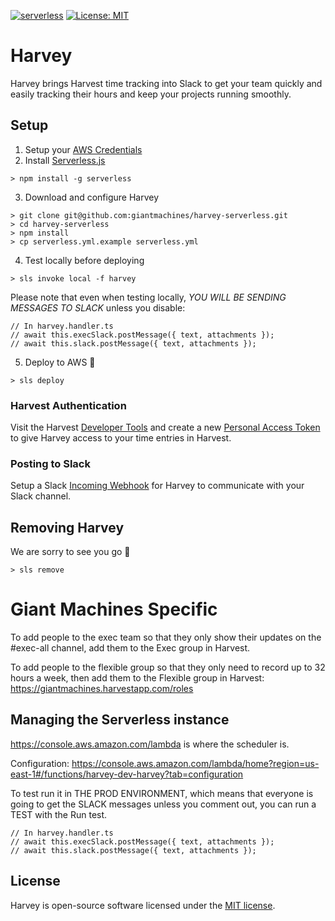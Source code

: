 [![serverless](http://public.serverless.com/badges/v3.svg)](http://www.serverless.com)
[![License: MIT](https://img.shields.io/badge/License-MIT-yellow.svg)](https://opensource.org/licenses/MIT)

# Harvey

Harvey brings Harvest time tracking into Slack to get your team quickly and easily tracking their hours and keep your projects running smoothly.

## Setup

1. Setup your [AWS Credentials](https://github.com/serverless/serverless/blob/master/docs/providers/aws/guide/credentials.md)
2. Install [Serverless.js](https://serverless.com)

```
> npm install -g serverless
```

3. Download and configure Harvey

```
> git clone git@github.com:giantmachines/harvey-serverless.git
> cd harvey-serverless
> npm install
> cp serverless.yml.example serverless.yml
```

4. Test locally before deploying

```
> sls invoke local -f harvey
```

Please note that even when testing locally, _YOU WILL BE SENDING MESSAGES TO SLACK_ unless you disable:

```
// In harvey.handler.ts
// await this.execSlack.postMessage({ text, attachments });
// await this.slack.postMessage({ text, attachments });
```

5. Deploy to AWS 🎉

```
> sls deploy
```

### Harvest Authentication

Visit the Harvest [Developer Tools](https://id.getharvest.com/developers) and create a new [Personal Access Token](https://help.getharvest.com/api-v2/authentication-api/authentication/authentication/#personal-access-tokens) to give Harvey access to your time entries in Harvest.

### Posting to Slack

Setup a Slack [Incoming Webhook](https://api.slack.com/incoming-webhooks) for Harvey to communicate with your Slack channel.

## Removing Harvey

We are sorry to see you go 👋

```
> sls remove
```

# Giant Machines Specific

To add people to the exec team so that they only show their updates on the #exec-all channel, add them to the Exec group in Harvest.

To add people to the flexible group so that they only need to record up to 32 hours a week, then add them to the Flexible group in Harvest: https://giantmachines.harvestapp.com/roles

## Managing the Serverless instance

https://console.aws.amazon.com/lambda is where the scheduler is.

Configuration: https://console.aws.amazon.com/lambda/home?region=us-east-1#/functions/harvey-dev-harvey?tab=configuration

To test run it in THE PROD ENVIRONMENT, which means that everyone is going to get the SLACK messages unless you comment out, you can run a TEST with the Run test.

```
// In harvey.handler.ts
// await this.execSlack.postMessage({ text, attachments });
// await this.slack.postMessage({ text, attachments });
```

## License

Harvey is open-source software licensed under the [MIT license](https://opensource.org/licenses/MIT).
